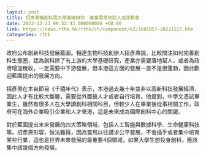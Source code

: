 ```yaml
---
layout: post
title: 招彥燾稱創科需大學基礎研究　產業需落地助人或添稅收
date: 2022-12-23 09:52:43.000000000 +08:00
link: https://news.rthk.hk/rthk/ch/component/k2/1681057-20221223.htm
categories: rthk
---
```


政府公布創新科技發展藍圖。相達生物科技創辦人招彥燾說，比較關注如何完善創科生態圈，認為創科除了有上游的大學基礎研究，產業亦需要落地幫人，或者為政府增加稅收，一定需要中下游發展，但本港這方面的發展一直不是很蓬勃，因此歡迎藍圖提出的發展方向。

招彥燾在本台節目《千禧年代》表示，本港過去幾十年並非以高新科技發展經濟，因此人才有比較大斷層，需要從外面搶人才或者自行培育。他提到，中學文憑試畢業生，雖然有很多人在大學讀創科相關科目，但較少人在畢業後從事相關工作，政府可在海外企業吸引企業和人才來港，這是未來成為國際創科中心的關鍵。

對於藍圖提出未來發展的四大策略領域，包括人工智能與數據科學、生命健康科技等。招彥燾形容，做法難得，因為當局以往講求公平發展，不會插手或者集中培育某些行業，這也是世界未來發展的最重要4個領域，如果大學生想投身創科，應該集中該幾個方向發展。
